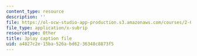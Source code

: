 ```yaml
---
content_type: resource
description: ''
file: https://ol-ocw-studio-app-production.s3.amazonaws.com/courses/2-003sc-engineering-dynamics-fall-2011/a4827c2e15ba526abd6236348c8873f5_OxcCPTc_bXw.vtt
file_type: application/x-subrip
resourcetype: Other
title: 3play caption file
uid: a4827c2e-15ba-526a-bd62-36348c8873f5
---
```

